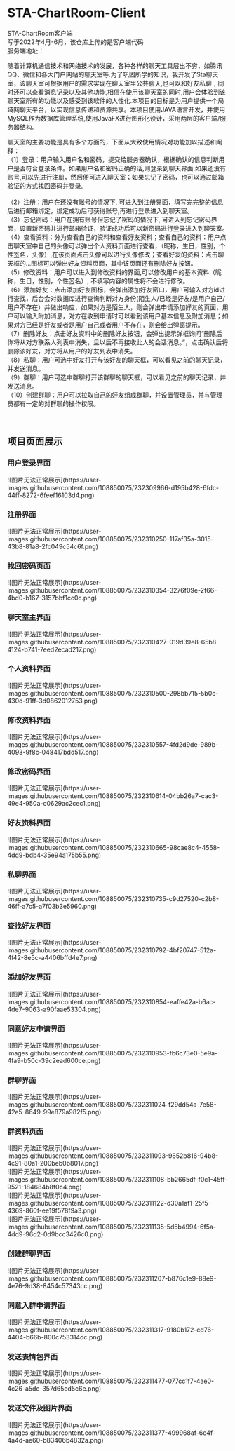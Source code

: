# STA-ChartRoom-Client
STA-ChartRoom客户端
</br>
写于2022年4月-6月，该仓库上传的是客户端代码</br>
服务端地址：</br>
<p>随着计算机通信技术和网络技术的发展，各种各样的聊天工具层出不穷，如腾讯QQ、微信和各大门户网站的聊天室等.为了巩固所学的知识，我开发了Sta聊天室，该聊天室可根据用户的需求实现在聊天室里公共聊天,也可以和好友私聊﹐同时还可以查看消息记录以及其他功能,相信在使用该聊天室的同时,用户会体验到该聊天室所有的功能以及感受到该软件的人性化.本项目的目标是为用户提供一个局域网聊天平台，以实现信息传递和资源共享。本项目使用JAVA语言开发，并使用MySQL作为数据库管理系统,使用JavaFX进行图形化设计，采用两层的客户端/服务器结构。</p>
<p>聊天室的主要功能是具有多个方面的，下面从大致使用情况对功能加以描述和阐释：</br>
（1）登录：用户输入用户名和密码，提交给服务器确认，根据确认的信息判断用户是否符合登录条件。如果用户名和密码正确的话,则登录到聊天界面;如果还没有账号,可以先进行注册，然后便可进入聊天室；如果忘记了密码，也可以通过邮箱验证的方式找回密码并登录。</br></br>
（2）注册：用户在还没有账号的情况下, 可进入到注册界面，填写完完整的信息后进行邮箱绑定，绑定成功后可获得账号,再进行登录进入到聊天室。</br>
（3）忘记密码：用户在拥有账号但忘记了密码的情况下, 可进入到忘记密码界面，设置新密码并进行邮箱验证，验证成功后可以新密码进行登录进入到聊天室。</br>
（4）查看资料：分为查看自己的资料和查看好友资料；查看自己的资料：用户点击聊天室中自己的头像可以弹出个人资料页面进行查看，（昵称，生日，性别，个性签名，头像）,在该页面点击头像可以进行头像修改；查看好友的资料：点击聊天框的...图标可以弹出好友资料页面，其中该页面还有删除好友按钮。</br>
（5）修改资料：用户可以进入到修改资料的界面,可以修改用户的基本资料（昵称，生日，性别，个性签名）, 不填写内容的属性将不会进行修改。</br>
（6）添加好友：点击添加好友图标，会弹出添加好友窗口，用户可输入对方id进行查找，后台会对数据库进行查询判断对方身份(陌生人/已经是好友/是用户自己/用户不存在）并做出响应，如果对方是陌生人，则会弹出申请添加好友的页面，用户可以输入附加消息，对方在收到申请时可以看到该用户基本信息及附加消息；如果对方已经是好友或者是用户自己或者用户不存在，则会给出弹窗提示。</br>
（7）删除好友：点击好友资料中的删除好友按钮，会弹出提示弹框询问“删除后你将从对方联系人列表中消失，且以后不再接收此人的会话消息。”，点击确认后将删除该好友，对方将从用户的好友列表中消失。</br>
（8）私聊：用户可选中好友打开与该好友的聊天框，可以看见之前的聊天记录，并发送消息。</br>
（9）群聊：用户可选中群聊打开该群聊的聊天框，可以看见之前的聊天记录，并发送消息。</br>
（10）创建群聊：用户可以拉取自己的好友组成群聊，并设置管理员，并与管理员都有一定的对群聊的操作权限。</p>
<br/>
<h2>项目页面展示</h2>
<h3>用户登录界面</h3>
![图片无法正常展示](https://user-images.githubusercontent.com/108850075/232309966-d195b428-6fdc-44ff-8272-6feef16103d4.png)

<h3>注册界面</h3>
![图片无法正常展示](https://user-images.githubusercontent.com/108850075/232310250-117af35a-3015-43b8-81a8-2fc049c54c6f.png)

<h3>找回密码页面</h3>
![图片无法正常展示](https://user-images.githubusercontent.com/108850075/232310354-3276f09e-2f66-4bd0-b167-3157bbf1cc0c.png)


<h3>聊天室主界面</h3>
![图片无法正常展示](https://user-images.githubusercontent.com/108850075/232310427-019d39e8-65b8-4124-b741-7eed2ecad217.png)

<h3>个人资料界面</h3>
![图片无法正常展示](https://user-images.githubusercontent.com/108850075/232310500-298bb715-5b0c-430d-91ff-3d0862012753.png)

<h3>修改资料界面</h3>
![图片无法正常展示](https://user-images.githubusercontent.com/108850075/232310557-4fd2d9de-989b-4093-9f8c-048417bdd517.png)

<h3>修改密码界面</h3>
![图片无法正常展示](https://user-images.githubusercontent.com/108850075/232310614-04bb26a7-cac3-49e4-950a-c0629ac2cec1.png)

<h3>好友资料界面</h3>
![图片无法正常展示](https://user-images.githubusercontent.com/108850075/232310665-98cae8c4-4558-4dd9-bdb4-35e94a175b55.png)

<h3>私聊界面</h3>
![图片无法正常展示](https://user-images.githubusercontent.com/108850075/232310735-c9d27520-c2b8-46ff-a7c5-a7f03b3e5960.png)

<h3>查找好友界面</h3>
![图片无法正常展示](https://user-images.githubusercontent.com/108850075/232310792-4bf20747-512a-4f42-8e5c-a4406bffd4e7.png)

<h3>添加好友界面</h3>
![图片无法正常展示](https://user-images.githubusercontent.com/108850075/232310854-eaffe42a-b6ac-4de7-9063-a90faae53304.png)

<h3>同意好友申请界面</h3>
![图片无法正常展示](https://user-images.githubusercontent.com/108850075/232310953-fb6c73e0-5e9a-4fa9-b50c-39c2ead600ce.png)

<h3>群聊界面</h3>
![图片无法正常展示](https://user-images.githubusercontent.com/108850075/232311024-f29dd54a-7e58-42e5-8649-99e879a982f5.png)

<h3>群资料页面</h3>
![图片无法正常展示](https://user-images.githubusercontent.com/108850075/232311093-9852b816-94b8-4c91-80a1-200beb0b8017.png)</br>
![图片无法正常展示](https://user-images.githubusercontent.com/108850075/232311108-bb2665df-f0c1-45ff-9521-184684b8f0c4.png)</br>
![图片无法正常展示](https://user-images.githubusercontent.com/108850075/232311122-d30a1af1-25f5-4369-860f-ee19f578f9a3.png)</br>
![图片无法正常展示](https://user-images.githubusercontent.com/108850075/232311135-5d5b4994-6f5a-4dd9-96d2-0d9bcc3426c0.png)</br>

<h3>创建群聊界面</h3>
![图片无法正常展示](https://user-images.githubusercontent.com/108850075/232311207-b876c1e9-88e9-4e76-9d38-8454c57343cc.png)

<h3>同意入群申请界面</h3>
![图片无法正常展示](https://user-images.githubusercontent.com/108850075/232311317-9180b172-cd76-4404-b66b-800c753314dc.png)

<h3>发送表情包界面</h3>
![图片无法正常展示](https://user-images.githubusercontent.com/108850075/232311477-077cc1f7-4ae0-4c26-a5dc-357d65ed5c6e.png)

<h3>发送文件及图片界面</h3>
![图片无法正常展示](https://user-images.githubusercontent.com/108850075/232311377-499968af-6e4f-4a4d-ae60-b83406b4832a.png)

